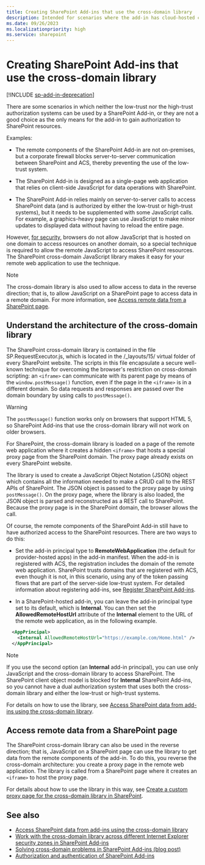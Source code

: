 ```yaml
---
title: Creating SharePoint Add-ins that use the cross-domain library
description: Intended for scenarios where the add-in has cloud-hosted components, but the customer's corporate firewall makes it difficult to use the low-trust system. The user's browser blocks scripts from other domains, but the JavaScript library encapsulates a secure system for working around this restriction.
ms.date: 09/26/2023
ms.localizationpriority: high
ms.service: sharepoint
---
```


# Creating SharePoint Add-ins that use the cross-domain library

[!INCLUDE [sp-add-in-deprecation](../../includes/snippets/sp-add-in-deprecation.md)]

There are some scenarios in which neither the low-trust nor the high-trust authorization systems can be used by a SharePoint Add-in, or they are not a good choice as the only means for the add-in to gain authorization to SharePoint resources.

Examples:

- The remote components of the SharePoint Add-in are not on-premises, but a corporate firewall blocks server-to-server communication between SharePoint and ACS, thereby preventing the use of the low-trust system.

- The SharePoint Add-in is designed as a single-page web application that relies on client-side JavaScript for data operations with SharePoint.

- The SharePoint Add-in relies mainly on server-to-server calls to access SharePoint data (and is authorized by either the low-trust or high-trust systems), but it needs to be supplemented with some JavaScript calls. For example, a graphics-heavy page can use JavaScript to make minor updates to displayed data without having to reload the entire page.

However, [for security](https://msdn.microsoft.com/library(d=robot)/cc709423(d=robot,l=en-us,v=vs.85).aspx), browsers do not allow JavaScript that is hosted on one domain to access resources on another domain, so a special technique is required to allow the remote JavaScript to access SharePoint resources. The SharePoint cross-domain JavaScript library makes it easy for your remote web application to use the technique.

> [!NOTE]
> The cross-domain library is also used to allow access to data in the reverse direction; that is, to allow JavaScript on a SharePoint page to access data in a remote domain. For more information, see [Access remote data from a SharePoint page](#ReverseDirection).

## Understand the architecture of the cross-domain library

The SharePoint cross-domain library is contained in the file SP.RequestExecutor.js, which is located in the /_layouts/15/ virtual folder of every SharePoint website. The scripts in this file encapsulate a secure well-known technique for overcoming the browser's restriction on cross-domain scripting: an `<iframe>` can communicate with its parent page by means of the `window.postMessage()` function, even if the page in the `<iframe>` is in a different domain. So data requests and responses are passed over the domain boundary by using calls to `postMessage()`.

> [!WARNING]
> The `postMessage()` function works only on browsers that support HTML 5, so SharePoint Add-ins that use the cross-domain library will not work on older browsers.

For SharePoint, the cross-domain library is loaded on a page of the remote web application where it creates a hidden `<iframe>` that hosts a special proxy page from the SharePoint domain. The proxy page already exists on every SharePoint website.

The library is used to create a JavaScript Object Notation (JSON) object which contains all the information needed to make a CRUD call to the REST APIs of SharePoint. The JSON object is passed to the proxy page by using `postMessage()`. On the proxy page, where the library is also loaded, the JSON object is parsed and reconstructed as a REST call to SharePoint. Because the proxy page is in the SharePoint domain, the browser allows the call.

Of course, the remote components of the SharePoint Add-in still have to have authorized access to the SharePoint resources. There are two ways to do this:

- Set the add-in principal type to **RemoteWebApplication** (the default for provider-hosted apps) in the add-in manifest. When the add-in is registered with ACS, the registration includes the domain of the remote web application. SharePoint trusts domains that are registered with ACS, even though it is not, in this scenario, using any of the token passing flows that are part of the server-side low-trust system. For detailed information about registering add-ins, see [Register SharePoint Add-ins](register-sharepoint-add-ins.md).

- In a SharePoint-hosted add-in, you can leave the add-in principal type set to its default, which is **Internal**. You can then set the **AllowedRemoteHostUrl** attribute of the **Internal** element to the URL of the remote web application, as in the following example.

```XML
  <AppPrincipal>
    <Internal AllowedRemoteHostUrl="https://example.com/Home.html" />
  </AppPrincipal>
```

> [!NOTE]
> If you use the second option (an **Internal** add-in principal), you can use only JavaScript and the cross-domain library to access SharePoint. The SharePoint client object model is blocked for **Internal** SharePoint Add-ins, so you cannot have a dual authorization system that uses both the cross-domain library and either the low-trust or high-trust systems.

For details on how to use the library, see [Access SharePoint data from add-ins using the cross-domain library](access-sharepoint-data-from-add-ins-using-the-cross-domain-library.md).


<a name="ReverseDirection"> </a>

## Access remote data from a SharePoint page

The SharePoint cross-domain library can also be used in the reverse direction; that is, JavaScript on a SharePoint page can use the library to get data from the remote components of the add-in. To do this, you reverse the cross-domain architecture: you create a proxy page in the remote web application. The library is called from a SharePoint page where it creates an `<iframe>` to host the proxy page.

For details about how to use the library in this way, see [Create a custom proxy page for the cross-domain library in SharePoint](create-a-custom-proxy-page-for-the-cross-domain-library-in-sharepoint.md).


## See also

- [Access SharePoint data from add-ins using the cross-domain library](access-sharepoint-data-from-add-ins-using-the-cross-domain-library.md)
- [Work with the cross-domain library across different Internet Explorer security zones in SharePoint Add-ins](work-with-the-cross-domain-library-across-different-internet-explorer-security-z.md)
- [Solving cross-domain problems in SharePoint Add-ins (blog post)](https://blogs.msdn.microsoft.com/officeapps/2012/11/29/solving-cross-domain-problems-in-apps-for-sharepoint/)
- [Authorization and authentication of SharePoint Add-ins](authorization-and-authentication-of-sharepoint-add-ins.md)
